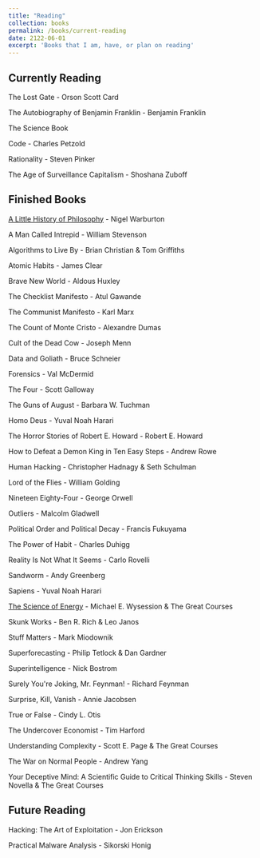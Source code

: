 ```yaml
---
title: "Reading"
collection: books
permalink: /books/current-reading
date: 2122-06-01
excerpt: 'Books that I am, have, or plan on reading'
---
```



## Currently Reading

The Lost Gate - Orson Scott Card

The Autobiography of Benjamin Franklin - Benjamin Franklin

The Science Book

Code - Charles Petzold

Rationality - Steven Pinker

The Age of Surveillance Capitalism - Shoshana Zuboff

## Finished Books

[A Little History of Philosophy](/Books/Summaries/alittlehistoryofphilosophy/) - Nigel Warburton

A Man Called Intrepid - William Stevenson

Algorithms to Live By - Brian Christian & Tom Griffiths

Atomic Habits - James Clear

Brave New World - Aldous Huxley

The Checklist Manifesto - Atul Gawande

The Communist Manifesto - Karl Marx

The Count of Monte Cristo - Alexandre Dumas

Cult of the Dead Cow - Joseph Menn

Data and Goliath - Bruce Schneier

Forensics - Val McDermid

The Four - Scott Galloway

The Guns of August - Barbara W. Tuchman

Homo Deus - Yuval Noah Harari

The Horror Stories of Robert E. Howard - Robert E. Howard

How to Defeat a Demon King in Ten Easy Steps - Andrew Rowe

Human Hacking - Christopher Hadnagy & Seth Schulman

Lord of the Flies - William Golding

Nineteen Eighty-Four - George Orwell

Outliers - Malcolm Gladwell

Political Order and Political Decay - Francis Fukuyama

The Power of Habit - Charles Duhigg

Reality Is Not What It Seems - Carlo Rovelli 

Sandworm - Andy Greenberg

Sapiens - Yuval Noah Harari

[The Science of Energy](/Books/Summaries/scienceofenergy/) - Michael E. Wysession & The Great Courses

Skunk Works - Ben R. Rich & Leo Janos

Stuff Matters - Mark Miodownik

Superforecasting - Philip Tetlock & Dan Gardner

Superintelligence - Nick Bostrom

Surely You're Joking, Mr. Feynman! - Richard Feynman

Surprise, Kill, Vanish - Annie Jacobsen

True or False - Cindy L. Otis

The Undercover Economist - Tim Harford

Understanding Complexity - Scott E. Page & The Great Courses

The War on Normal People - Andrew Yang

Your Deceptive Mind: A Scientific Guide to Critical Thinking Skills - Steven Novella & The Great Courses

## Future Reading 

Hacking: The Art of Exploitation - Jon Erickson

Practical Malware Analysis - Sikorski Honig
